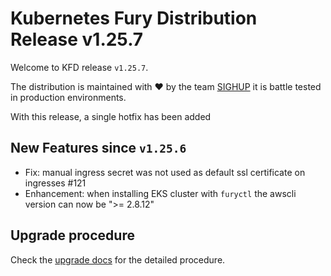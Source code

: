 # Kubernetes Fury Distribution Release v1.25.7

Welcome to KFD release `v1.25.7`.

The distribution is maintained with ❤️ by the team [SIGHUP](https://sighup.io/) it is battle tested in production environments.

With this release, a single hotfix has been added

## New Features since `v1.25.6`

- Fix: manual ingress secret was not used as default ssl certificate on ingresses #121
- Enhancement: when installing EKS cluster with `furyctl` the awscli version can now be ">= 2.8.12"

## Upgrade procedure

Check the [upgrade docs](https://github.com/sighupio/furyctl/tree/main/docs/upgrades/kfd) for the detailed procedure.

